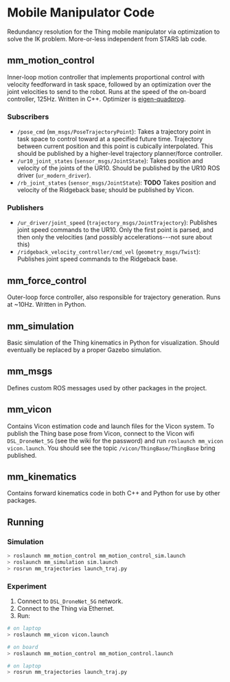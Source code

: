 # Mobile Manipulator Code

Redundancy resolution for the Thing mobile manipulator via optimization to
solve the IK problem. More-or-less independent from STARS lab code.

## mm_motion_control

Inner-loop motion controller that implements proportional control with velocity
feedforward in task space, followed by an optimization over the joint
velocities to send to the robot. Runs at the speed of the on-board controller,
125Hz. Written in C++. Optimizer is
[eigen-quadprog](https://github.com/jrl-umi3218/eigen-quadprog).

### Subscribers
* `/pose_cmd` (`mm_msgs/PoseTrajectoryPoint`): Takes a trajectory point in task
  space to control toward at a specified future time. Trajectory between
  current position and this point is cubically interpolated. This should be
  published by a higher-level trajectory planner/force controller.
* `/ur10_joint_states` (`sensor_msgs/JointState`): Takes position and velocity
  of the joints of the UR10. Should be published by the UR10 ROS driver
  (`ur_modern_driver`).
* `/rb_joint_states` (`sensor_msgs/JointState`): __TODO__ Takes position and
  velocity of the Ridgeback base; should be published by Vicon.

### Publishers
* `/ur_driver/joint_speed` (`trajectory_msgs/JointTrajectory`): Publishes joint
  speed commands to the UR10. Only the first point is parsed, and then only the
  velocities (and possibly accelerations---not sure about this)
* `/ridgeback_velocity_controller/cmd_vel` (`geometry_msgs/Twist`): Publishes
  joint speed commands to the Ridgeback base.

## mm_force_control

Outer-loop force controller, also responsible for trajectory generation. Runs
at ~10Hz. Written in Python.

## mm_simulation

Basic simulation of the Thing kinematics in Python for visualization. Should
eventually be replaced by a proper Gazebo simulation.

## mm_msgs

Defines custom ROS messages used by other packages in the project.

## mm_vicon

Contains Vicon estimation code and launch files for the Vicon system. To
publish the Thing base pose from Vicon, connect to the Vicon wifi
`DSL_DroneNet_5G` (see the wiki for the password) and run `roslaunch mm_vicon
vicon.launch`. You should see the topic `/vicon/ThingBase/ThingBase` bring
published.

## mm_kinematics

Contains forward kinematics code in both C++ and Python for use by other
packages.

## Running
### Simulation
```bash
> roslaunch mm_motion_control mm_motion_control_sim.launch
> roslaunch mm_simulation sim.launch
> rosrun mm_trajectories launch_traj.py
```

### Experiment
1. Connect to `DSL_DroneNet_5G` network.
2. Connect to the Thing via Ethernet.
3. Run:
```bash
# on laptop
> roslaunch mm_vicon vicon.launch

# on board
> roslaunch mm_motion_control mm_motion_control.launch

# on laptop
> rosrun mm_trajectories launch_traj.py
```
